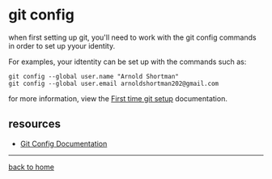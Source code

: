 # git config 
when first setting up git, you'll need to work with the git config commands in order to set up yyour identity.

For examples, your idtentity can be set up with the commands such as:


```
git config --global user.name "Arnold Shortman"
git config --global user.email arnoldshortman202@gmail.com
```

for more information, view the [First time git setup](https://git-scm.com/book/en/v2/Getting-Started-First-Time-Git-Setup) documentation.

## resources
- [Git Config Documentation](https://git-scm.com/docs/git-config)

---

[back to home](../ReadME.md)